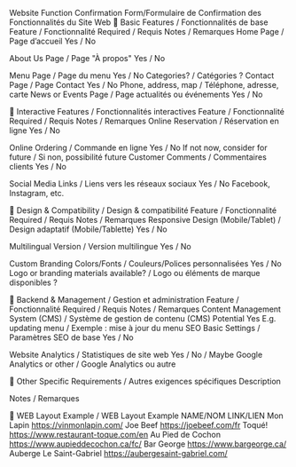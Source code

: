 Website Function Confirmation Form/Formulaire de Confirmation des Fonctionnalités du Site Web
🔹 Basic Features / Fonctionnalités de base
Feature / Fonctionnalité
Required / Requis
Notes / Remarques
Home Page / Page d’accueil
Yes / No


About Us Page / Page "À propos"
Yes / No


Menu Page / Page du menu
Yes / No
Categories? / Catégories ?
Contact Page / Page Contact
Yes / No
Phone, address, map / Téléphone, adresse, carte
News or Events Page / Page actualités ou événements
Yes / No




🔹 Interactive Features / Fonctionnalités interactives
Feature / Fonctionnalité
Required / Requis
Notes / Remarques
Online Reservation / Réservation en ligne
Yes / No


Online Ordering / Commande en ligne
Yes / No
If not now, consider for future / Si non, possibilité future
Customer Comments / Commentaires clients
Yes / No


Social Media Links / Liens vers les réseaux sociaux
Yes / No
Facebook, Instagram, etc.


🔹 Design & Compatibility / Design & compatibilité
Feature / Fonctionnalité
Required / Requis
Notes / Remarques
Responsive Design (Mobile/Tablet) / Design adaptatif (Mobile/Tablette)
Yes / No


Multilingual Version / Version multilingue
Yes / No


Custom Branding Colors/Fonts / Couleurs/Polices personnalisées
Yes / No
Logo or branding materials available? / Logo ou éléments de marque disponibles ?


🔹 Backend & Management / Gestion et administration
Feature / Fonctionnalité
Required / Requis
Notes / Remarques
Content Management System (CMS) / Système de gestion de contenu (CMS)
Potential Yes
E.g. updating menu / Exemple : mise à jour du menu
SEO Basic Settings / Paramètres SEO de base
Yes / No


Website Analytics / Statistiques de site web
Yes / No / Maybe
Google Analytics or other / Google Analytics ou autre


🔹 Other Specific Requirements / Autres exigences spécifiques
Description


Notes / Remarques

🔹 WEB Layout Example / WEB Layout Example
NAME/NOM
LINK/LIEN
Mon Lapin
https://vinmonlapin.com/
Joe Beef
https://joebeef.com/fr
Toqué!
https://www.restaurant-toque.com/en
Au Pied de Cochon
https://www.aupieddecochon.ca/fc/
Bar George
https://www.bargeorge.ca/
Auberge Le Saint-Gabriel
https://aubergesaint-gabriel.com/


